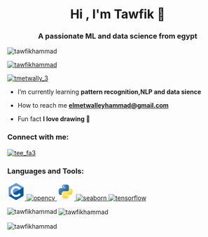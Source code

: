 <h1 align="center">Hi , I'm Tawfik 👋</h1>
<h3 align="center">A passionate ML and data science from egypt</h3>

<p align="left"> <img src="https://komarev.com/ghpvc/?username=tawfikhammad&label=Profile%20views&color=0e75b6&style=flat" alt="tawfikhammad" /> </p>

<p align="left"> <a href="https://github.com/ryo-ma/github-profile-trophy"><img src="https://github-profile-trophy.vercel.app/?username=tawfikhammad" alt="tawfikhammad" /></a> </p>

<p align="left"> <a href="https://twitter.com/ttmetwally_3" target="blank"><img src="https://img.shields.io/twitter/follow/tmetwally_3?logo=twitter&style=for-the-badge" alt="tmetwally_3" /></a> </p>

-  I’m currently learning **pattern recognition,NLP and data sience**

-  How to reach me **elmetwalleyhammad@gmail.com**

-  Fun fact **I love drawing 🎨**

<h3 align="left">Connect with me:</h3>
<p align="left">
<a href="https://twitter.com/tee_fa3" target="blank"><img align="center" src="https://raw.githubusercontent.com/rahuldkjain/github-profile-readme-generator/master/src/images/icons/Social/twitter.svg" alt="tee_fa3" height="30" width="40" /></a>
</p>

<h3 align="left">Languages and Tools:</h3>
<p align="left"> <a href="https://www.cprogramming.com/" target="_blank" rel="noreferrer"> <img src="https://raw.githubusercontent.com/devicons/devicon/master/icons/c/c-original.svg" alt="c" width="40" height="40"/> </a> <a href="https://opencv.org/" target="_blank" rel="noreferrer"> <img src="https://www.vectorlogo.zone/logos/opencv/opencv-icon.svg" alt="opencv" width="40" height="40"/> </a> <a href="https://www.python.org" target="_blank" rel="noreferrer"> <img src="https://raw.githubusercontent.com/devicons/devicon/master/icons/python/python-original.svg" alt="python" width="40" height="40"/> </a> <a href="https://seaborn.pydata.org/" target="_blank" rel="noreferrer"> <img src="https://seaborn.pydata.org/_images/logo-mark-lightbg.svg" alt="seaborn" width="40" height="40"/> </a> <a href="https://www.tensorflow.org" target="_blank" rel="noreferrer"> <img src="https://www.vectorlogo.zone/logos/tensorflow/tensorflow-icon.svg" alt="tensorflow" width="40" height="40"/> </a> </p>

<p><img align="left" src="https://github-readme-stats.vercel.app/api/top-langs?username=tawfikhammad&show_icons=true&locale=en&layout=compact" alt="tawfikhammad" /></p>

<p>&nbsp;<img align="center" src="https://github-readme-stats.vercel.app/api?username=tawfikhammad&show_icons=true&locale=en" alt="tawfikhammad" /></p>

<p><img align="center" src="https://github-readme-streak-stats.herokuapp.com/?user=tawfikhammad&" alt="tawfikhammad" /></p>
